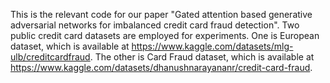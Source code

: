 This is the relevant code for our paper "Gated attention based generative adversarial networks for imbalanced credit card fraud detection". Two public credit card datasets are employed for experiments. One is European dataset, which is available at https://www.kaggle.com/datasets/mlg-ulb/creditcardfraud. The other is Card Fraud dataset, which is available at https://www.kaggle.com/datasets/dhanushnarayananr/credit-card-fraud.
